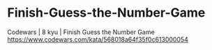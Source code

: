 # Finish-Guess-the-Number-Game
Codewars | 8 kyu | Finish Guess the Number Game
https://www.codewars.com/kata/568018a64f35f0c613000054
